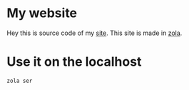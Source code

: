# My website
Hey this is source code of my [site](https://pingalpie.tildevarsh.in).
This site is made in [zola](getzola.org).
# Use it on the localhost
```
zola ser

